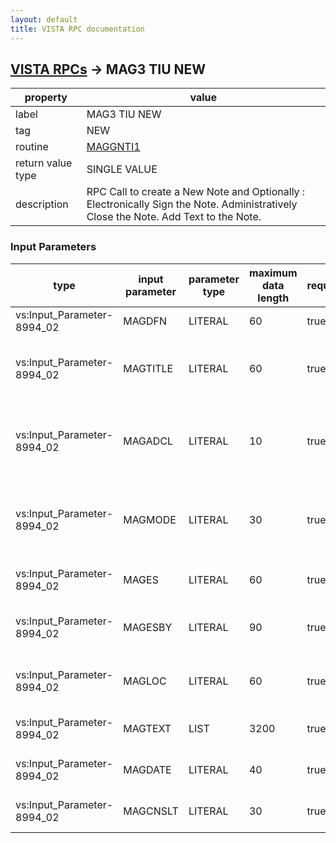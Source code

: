 ```yaml
---
layout: default
title: VISTA RPC documentation
---
```




## [VISTA RPCs](TableOfContent.md) &#8594; MAG3 TIU NEW 

 property | value 
--- | --- 
 label | MAG3 TIU NEW
 tag | NEW
 routine | [MAGGNTI1](http://code.osehra.org/dox/Routine_MAGGNTI1_source.html)
 return value type | SINGLE VALUE
 description | RPC Call to create a New Note   and Optionally :             Electronically Sign the Note.           Administratively Close the Note.           Add Text to the Note.

### Input Parameters

| type | input parameter | parameter type | maximum data length | required | description | 
| --- | --- | --- | --- | --- | --- | 
| vs:Input_Parameter-8994_02 | MAGDFN | LITERAL | 60 | true | DFN of the Patient. | 
| vs:Input_Parameter-8994_02 | MAGTITLE | LITERAL | 60 | true | IEN of TIU DOCUMENT DEFINITION entry in file ^TIU(8925.1 | 
| vs:Input_Parameter-8994_02 | MAGADCL | LITERAL | 10 | true |   1 = Mark this Note as Administratively Closed  otherwise it will be Un-Signed | 
| vs:Input_Parameter-8994_02 | MAGMODE | LITERAL | 30 | true | Mode of Admin Closure: \S\ = Scanned Document \M\ = Manual closure | 
| vs:Input_Parameter-8994_02 | MAGES | LITERAL | 60 | true |  The encrypted Electronic Signature | 
| vs:Input_Parameter-8994_02 | MAGESBY | LITERAL | 90 | true |  The DUZ of the Signer (Defaults to DUZ) | 
| vs:Input_Parameter-8994_02 | MAGLOC | LITERAL | 60 | true | IEN in Hospital Location File #44, Global ^SC( | 
| vs:Input_Parameter-8994_02 | MAGTEXT | LIST | 3200 | true | Array of Text to add to the New Note. | 
| vs:Input_Parameter-8994_02 | MAGDATE | LITERAL | 40 | true | Date of the Note. For New Notes. | 
| vs:Input_Parameter-8994_02 | MAGCNSLT | LITERAL | 30 | true | DA of Consult to Link this note to. | 